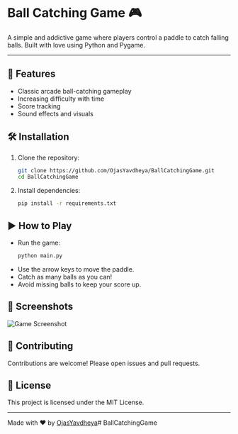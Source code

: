 # Ball Catching Game 🎮

A simple and addictive game where players control a paddle to catch falling balls. Built with love using Python and Pygame.

---

## 🚀 Features

- Classic arcade ball-catching gameplay
- Increasing difficulty with time
- Score tracking
- Sound effects and visuals

## 🛠 Installation

1. Clone the repository:
   ```bash
   git clone https://github.com/OjasYavdheya/BallCatchingGame.git
   cd BallCatchingGame
   ```

2. Install dependencies:
   ```bash
   pip install -r requirements.txt
   ```

## ▶️ How to Play

- Run the game:
  ```bash
  python main.py
  ```
- Use the arrow keys to move the paddle.
- Catch as many balls as you can!
- Avoid missing balls to keep your score up.

## 📸 Screenshots

![Game Screenshot](assets/screenshot.png)

## 🤝 Contributing

Contributions are welcome! Please open issues and pull requests.

## 📄 License

This project is licensed under the MIT License.

---

Made with ❤️ by [OjasYavdheya](https://github.com/OjasYavdheya)# BallCatchingGame

